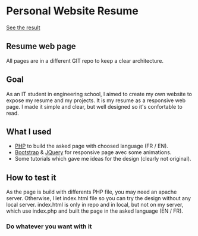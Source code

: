 # Personal Website Resume

[See the result](https://resume.dubillaudb.fr/?lang=en)

## Resume web page
All pages are in a different GIT repo to keep a clear architecture.

## Goal
As an IT student in engineering school, I aimed to create my own website to expose my resume and my projects.
It is my resume as a responsive web page. I made it simple and clear, but well designed so it's confortable to read.

## What I used
* [PHP](https://www.php.net/manual/fr/intro-whatis.php) to build the asked page with choosed language (FR / EN).
* [Bootstrap](https://getbootstrap.com/) & [JQuery](https://jquery.com/) for responsive page avec some animations.
* Some tutorials which gave me ideas for the design (clearly not original).

## How to test it
As the page is build with differents PHP file, you may need an apache server. Otherwise, I let index.html file so you can try the design without any local server. index.html is only in repo and in local, but not on my server, which use index.php and built the page in the asked language (EN / FR).

### Do whatever you want with it
